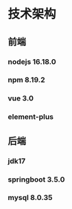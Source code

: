 
# 技术架构
## 前端
### nodejs 16.18.0
### npm 8.19.2
### vue 3.0
### element-plus
## 后端
### jdk17
### springboot 3.5.0
### mysql 8.0.35
 

 